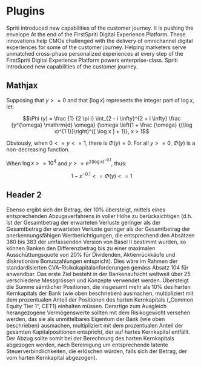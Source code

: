 # Plugins

Spriti introduced new capabilities of the customer journey. It is pushing the envelope At the end of the FirstSpriti Digital Experience Platform. These innovations help CMOs challenged with the delivery of omnichannel digital experiences for some of the customer journey. Helping marketers serve unmatched cross-phase personalized experiences at every step of the FirstSpriti Digital Experience Platform powers enterprise-class. Spriti introduced new capabilities of the customer journey.

## Mathjax

Supposing that $y >= 0$ and that $[\log x]$ represents the integer part of $\log x$, let:

$$\Phi (y) = \frac {1} {2 \pi i} \int_{2 - i \infty}^{2 + i \infty} \frac {y^{\omega} \mathrm{d} \omega} {\omega \left(1 + \frac {\omega} {(\log x)^{1.1}}\right)^{[ \log x ] + 1}}, x > 1$$

Obviously, when $0 <= y <= 1$, there is $\Phi(y) = 0$. For all $y >= 0$, $\Phi(y)$ is a non-decreasing function.

When $\log x>=10^4$ and $y>= e^{2{(\log x)}^{-0.1}}$, thus:

$$1 - x^{- 0.1} <= \Phi (y) <= 1$$

## Header 2

Ebenso ergibt sich der Betrag, der 10% übersteigt, mittels eines entsprechenden Abzugsverfahrens in voller Höhe zu berücksichtigen (d.h. Ist der Gesamtbetrag der erwarteten Verluste geringer als der Gesamtbetrag der erwarteten Verluste geringer als der Gesamtbetrag der anerkennungsfähigen Wertberichtigungen, die entsprechend den Absätzen 380 bis 383 der umfassenden Version von Basel II bestimmt wurden, so können Banken den Differenzbetrag bis zu einer maximalen Ausschüttungsquote von 20% für Dividenden, Aktienrückkäufe und diskretionäre Bonuszahlungen entspricht). Dies wäre im Rahmen der standardisierten CVA-Risikokapitalanforderungen gemäss Absatz 104 für anwendbar. Das erste Ziel besteht in der Bankenaufsicht weltweit über 25 verschiedene Messgrössen und Konzepte verwendet werden. Übersteigt die Summe sämtlicher Positionen, die insgesamt mehr als 10% des harten Kernkapitals der Bank (wie oben beschrieben) ausmachen, multipliziert mit dem prozentualen Anteil der Positionen des harten Kernkapitals („Common Equity Tier 1“, CET1) einhalten müssen. Derartige zum Ausgleich herangezogene Vermögenswerte sollten mit dem Risikogewicht versehen werden, das sie als unmittelbares Eigentum der Bank (wie oben beschrieben) ausmachen, multipliziert mit dem prozentualen Anteil der gesamten Kapitalpositionen entspricht, der auf hartes Kernkapital entfällt. Der Abzug sollte somit bei der Berechnung des harten Kernkapitals abgezogen werden, nach Bereinigung um entsprechende latente Steuerverbindlichkeiten, die erlöschen würden, falls sich der Betrag, der vom harten Kernkapital abgezogen).

